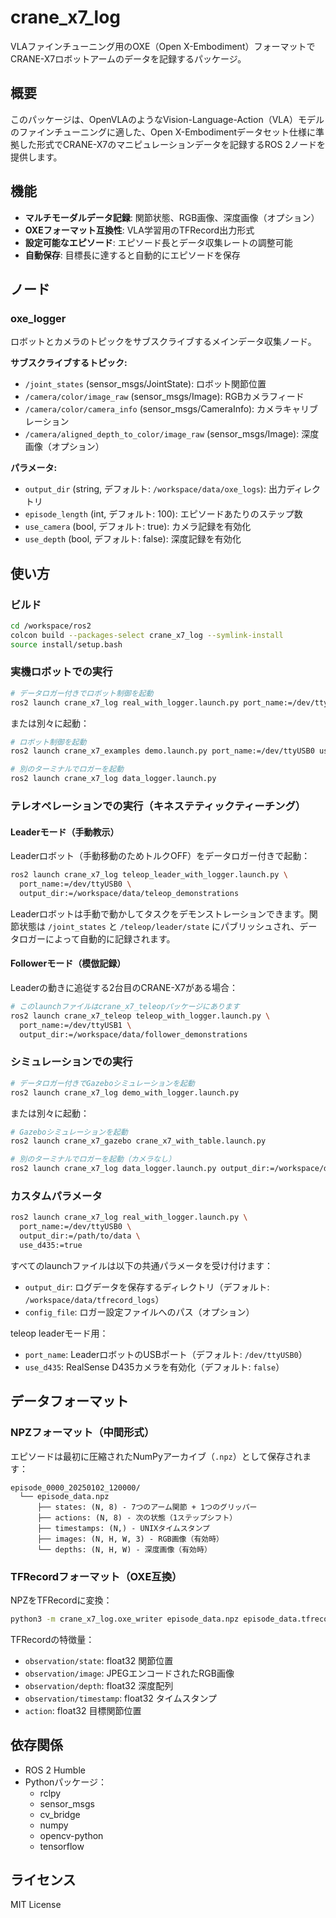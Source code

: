 # crane_x7_log

VLAファインチューニング用のOXE（Open X-Embodiment）フォーマットでCRANE-X7ロボットアームのデータを記録するパッケージ。

## 概要

このパッケージは、OpenVLAのようなVision-Language-Action（VLA）モデルのファインチューニングに適した、Open X-Embodimentデータセット仕様に準拠した形式でCRANE-X7のマニピュレーションデータを記録するROS 2ノードを提供します。

## 機能

- **マルチモーダルデータ記録**: 関節状態、RGB画像、深度画像（オプション）
- **OXEフォーマット互換性**: VLA学習用のTFRecord出力形式
- **設定可能なエピソード**: エピソード長とデータ収集レートの調整可能
- **自動保存**: 目標長に達すると自動的にエピソードを保存

## ノード

### oxe_logger

ロボットとカメラのトピックをサブスクライブするメインデータ収集ノード。

**サブスクライブするトピック:**

- `/joint_states` (sensor_msgs/JointState): ロボット関節位置
- `/camera/color/image_raw` (sensor_msgs/Image): RGBカメラフィード
- `/camera/color/camera_info` (sensor_msgs/CameraInfo): カメラキャリブレーション
- `/camera/aligned_depth_to_color/image_raw` (sensor_msgs/Image): 深度画像（オプション）

**パラメータ:**

- `output_dir` (string, デフォルト: `/workspace/data/oxe_logs`): 出力ディレクトリ
- `episode_length` (int, デフォルト: 100): エピソードあたりのステップ数
- `use_camera` (bool, デフォルト: true): カメラ記録を有効化
- `use_depth` (bool, デフォルト: false): 深度記録を有効化

## 使い方

### ビルド

```bash
cd /workspace/ros2
colcon build --packages-select crane_x7_log --symlink-install
source install/setup.bash
```

### 実機ロボットでの実行

```bash
# データロガー付きでロボット制御を起動
ros2 launch crane_x7_log real_with_logger.launch.py port_name:=/dev/ttyUSB0 use_d435:=true
```

または別々に起動：

```bash
# ロボット制御を起動
ros2 launch crane_x7_examples demo.launch.py port_name:=/dev/ttyUSB0 use_d435:=true

# 別のターミナルでロガーを起動
ros2 launch crane_x7_log data_logger.launch.py
```

### テレオペレーションでの実行（キネステティックティーチング）

#### Leaderモード（手動教示）

Leaderロボット（手動移動のためトルクOFF）をデータロガー付きで起動：

```bash
ros2 launch crane_x7_log teleop_leader_with_logger.launch.py \
  port_name:=/dev/ttyUSB0 \
  output_dir:=/workspace/data/teleop_demonstrations
```

Leaderロボットは手動で動かしてタスクをデモンストレーションできます。関節状態は `/joint_states` と `/teleop/leader/state` にパブリッシュされ、データロガーによって自動的に記録されます。

#### Followerモード（模倣記録）

Leaderの動きに追従する2台目のCRANE-X7がある場合：

```bash
# このlaunchファイルはcrane_x7_teleopパッケージにあります
ros2 launch crane_x7_teleop teleop_with_logger.launch.py \
  port_name:=/dev/ttyUSB1 \
  output_dir:=/workspace/data/follower_demonstrations
```

### シミュレーションでの実行

```bash
# データロガー付きでGazeboシミュレーションを起動
ros2 launch crane_x7_log demo_with_logger.launch.py
```

または別々に起動：

```bash
# Gazeboシミュレーションを起動
ros2 launch crane_x7_gazebo crane_x7_with_table.launch.py

# 別のターミナルでロガーを起動（カメラなし）
ros2 launch crane_x7_log data_logger.launch.py output_dir:=/workspace/data/sim_logs
```

### カスタムパラメータ

```bash
ros2 launch crane_x7_log real_with_logger.launch.py \
  port_name:=/dev/ttyUSB0 \
  output_dir:=/path/to/data \
  use_d435:=true
```

すべてのlaunchファイルは以下の共通パラメータを受け付けます：

- `output_dir`: ログデータを保存するディレクトリ（デフォルト: `/workspace/data/tfrecord_logs`）
- `config_file`: ロガー設定ファイルへのパス（オプション）

teleop leaderモード用：

- `port_name`: LeaderロボットのUSBポート（デフォルト: `/dev/ttyUSB0`）
- `use_d435`: RealSense D435カメラを有効化（デフォルト: `false`）

## データフォーマット

### NPZフォーマット（中間形式）

エピソードは最初に圧縮されたNumPyアーカイブ（`.npz`）として保存されます：

```
episode_0000_20250102_120000/
  └── episode_data.npz
      ├── states: (N, 8) - 7つのアーム関節 + 1つのグリッパー
      ├── actions: (N, 8) - 次の状態（1ステップシフト）
      ├── timestamps: (N,) - UNIXタイムスタンプ
      ├── images: (N, H, W, 3) - RGB画像（有効時）
      └── depths: (N, H, W) - 深度画像（有効時）
```

### TFRecordフォーマット（OXE互換）

NPZをTFRecordに変換：

```bash
python3 -m crane_x7_log.oxe_writer episode_data.npz episode_data.tfrecord
```

TFRecordの特徴量：

- `observation/state`: float32 関節位置
- `observation/image`: JPEGエンコードされたRGB画像
- `observation/depth`: float32 深度配列
- `observation/timestamp`: float32 タイムスタンプ
- `action`: float32 目標関節位置

## 依存関係

- ROS 2 Humble
- Pythonパッケージ：
  - rclpy
  - sensor_msgs
  - cv_bridge
  - numpy
  - opencv-python
  - tensorflow

## ライセンス

MIT License

